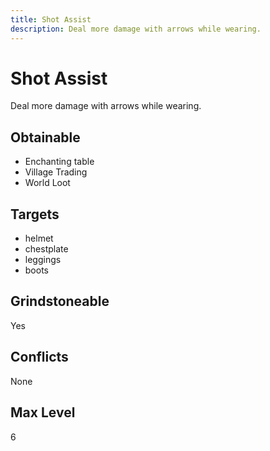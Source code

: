 ```yaml
---
title: Shot Assist
description: Deal more damage with arrows while wearing.
---
```

# Shot Assist
Deal more damage with arrows while wearing.
## Obtainable
- Enchanting table
- Village Trading
- World Loot
## Targets
- helmet
 - chestplate
 - leggings
 - boots
## Grindstoneable
Yes
## Conflicts
None
## Max Level
6
